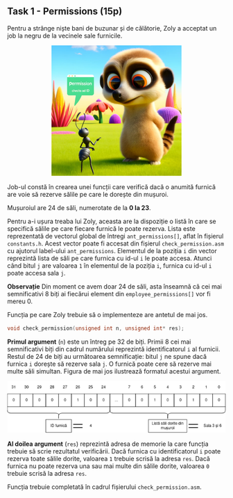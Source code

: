 ## Task 1 - Permissions (15p)

Pentru a strânge niște bani de buzunar și de călătorie, Zoly a acceptat un job la negru de la vecinele sale furnicile.

<div align="center">
    <img title="IDS" alt="IDS" src="../images/suricata-task-1.webp" width="300" height="300">
</div>

Job-ul constă în crearea unei funcții care verifică dacă o anumită furnică are voie să rezerve sălile pe care le dorește din mușuroi.

Mușuroiul are 24 de săli, numerotate de la **0 la 23**.

Pentru a-i ușura treaba lui Zoly, aceasta are la dispoziție o listă în care se specifică sălile pe care fiecare furnică le poate rezerva.
Lista este reprezentată de vectorul global de întregi `ant_permissions[]`, aflat în fișierul `constants.h`. Acest vector poate fi accesat din fișierul `check_permission.asm` cu ajutorul label-ului `ant_permissions`.
Elementul de la poziția `i` din vector reprezintă lista de săli pe care furnica cu id-ul `i` le poate accesa.
Atunci când bitul `j` are valoarea `1` în elementul de la poziția `i`, furnica cu id-ul `i` poate accesa sala `j`.

**Observație** Din moment ce avem doar 24 de săli, asta înseamnă că cei mai semnificativi 8 biți ai fiecărui element din `employee_permissions[]` vor fi mereu 0.

Funcția pe care Zoly trebuie să o implementeze are antetul de mai jos.

```c
void check_permission(unsigned int n, unsigned int* res);
```

**Primul argument** (`n`) este un întreg pe 32 de biți.
Primii 8 cei mai semnificativi biți din cadrul numărului reprezintă identificatorul `i` al furnicii.
Restul de 24 de biți au următoarea semnificație: bitul `j` ne spune dacă furnica `i` dorește să rezerve sala `j`.
O furnică poate cere să rezerve mai multe săli simultan.
Figura de mai jos ilustrează formatul acestui argument.

<div align="center">
    <img title="IDS" alt="IDS" src="../images/Schema_task1.png">
</div>


**Al doilea argument** (`res`) reprezintă adresa de memorie la care funcția trebuie să scrie rezultatul verificării. Dacă furnica cu identificatorul `i` poate rezerva toate sălile dorite, valoarea `1` trebuie scrisă la adresa `res`. Dacă furnica nu poate rezerva una sau mai multe din sălile dorite, valoarea `0` trebuie scrisă la adresa `res`.

Funcția trebuie completată în cadrul fișierului `check_permission.asm`.
